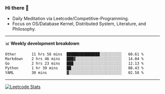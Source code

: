 ### Hi there 👋
* Daily Meditation via Leetcode/Competitive-Programming.
* Focus on OS/Database Kernel, Distributed System, Literature, and Philosophy.

-------

📊 **Weekly development breakdown**
<!--START_SECTION:waka-->

```txt
Other       11 hrs 56 mins  ███████████████░░░░░░░░░░   60.61 %
Markdown    2 hrs 46 mins   ███▓░░░░░░░░░░░░░░░░░░░░░   14.04 %
Go          2 hrs 23 mins   ███░░░░░░░░░░░░░░░░░░░░░░   12.13 %
Python      1 hr 39 mins    ██░░░░░░░░░░░░░░░░░░░░░░░   08.43 %
YAML        30 mins         ▓░░░░░░░░░░░░░░░░░░░░░░░░   02.58 %
```

<!--END_SECTION:waka-->

-------

[![Leetcode Stats](https://leetcard.jacoblin.cool/hzhang413?font=Fira+Mono)](https://leetcode.com/fxrc)
<!-- ![image](./cyberpunk-ghost-in-the-shell.gif)
![image](./gis-archive.png) -->
